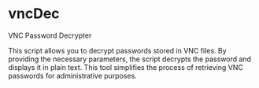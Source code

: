 # vncDec
VNC Password Decrypter

This script allows you to decrypt passwords stored in VNC files. By providing the necessary parameters, the script decrypts the password and displays it in plain text. This tool simplifies the process of retrieving VNC passwords for administrative purposes.
